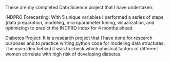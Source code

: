 These are my completed Data Science project that I have undertaken:



INDPRO Forecasting:
  With 5 unique variables I performed a series of steps (data preparation, modeling, microparameter tuning, visualization, and optimizing) to predict the INDPRO index for 4 months ahead



Diabetes Project:
  It is a research project that I have done for research purposes and to practice writing python code for modeling data structures.
  The main idea behind it was to check which physical factors of different women correlate with high risk of developing diabetes.
